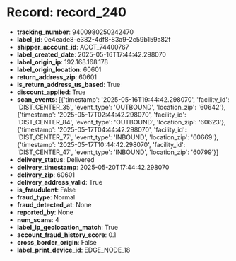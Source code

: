 # Record: record_240

- **tracking_number**: 9400980250242470
- **label_id**: 0e4eade8-e382-4df8-83a9-2c59b159a82f
- **shipper_account_id**: ACCT_74400767
- **label_created_date**: 2025-05-16T17:44:42.298070
- **label_origin_ip**: 192.168.168.178
- **label_origin_location**: 60601
- **return_address_zip**: 60601
- **is_return_address_us_based**: True
- **discount_applied**: True
- **scan_events**: [{'timestamp': '2025-05-16T19:44:42.298070', 'facility_id': 'DIST_CENTER_35', 'event_type': 'OUTBOUND', 'location_zip': '60642'}, {'timestamp': '2025-05-17T02:44:42.298070', 'facility_id': 'DIST_CENTER_84', 'event_type': 'OUTBOUND', 'location_zip': '60623'}, {'timestamp': '2025-05-17T04:44:42.298070', 'facility_id': 'DIST_CENTER_77', 'event_type': 'INBOUND', 'location_zip': '60669'}, {'timestamp': '2025-05-17T10:44:42.298070', 'facility_id': 'DIST_CENTER_47', 'event_type': 'INBOUND', 'location_zip': '60799'}]
- **delivery_status**: Delivered
- **delivery_timestamp**: 2025-05-20T17:44:42.298070
- **delivery_zip**: 60601
- **delivery_address_valid**: True
- **is_fraudulent**: False
- **fraud_type**: Normal
- **fraud_detected_at**: None
- **reported_by**: None
- **num_scans**: 4
- **label_ip_geolocation_match**: True
- **account_fraud_history_score**: 0.1
- **cross_border_origin**: False
- **label_print_device_id**: EDGE_NODE_18
